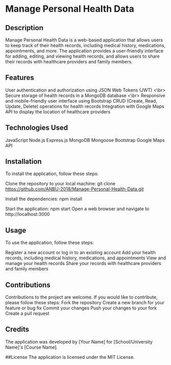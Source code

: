 # Manage Personal Health Data
## Description
Manage Personal Health Data is a web-based application that allows users to keep track of their health records, including medical history, medications, appointments, and more. The application provides a user-friendly interface for adding, editing, and viewing health records, and allows users to share their records with healthcare providers and family members.

## Features
User authentication and authorization using JSON Web Tokens (JWT) <\br>
Secure storage of health records in a MongoDB database <\br>
Responsive and mobile-friendly user interface using Bootstrap
CRUD (Create, Read, Update, Delete) operations for health records
Integration with Google Maps API to display the location of healthcare providers

## Technologies Used
JavaScript
Node.js
Express.js
MongoDB
Mongoose
Bootstrap
Google Maps API

## Installation
To install the application, follow these steps:

  Clone the repository to your local machine:
     git clone https://github.com/ANBU-2018/Manage-Personal-Health-Data.git

  Install the dependencies:
     npm install
     
  Start the application:
      npm start
      Open a web browser and navigate to http://localhost:3000
## Usage
To use the application, follow these steps:

  Register a new account or log in to an existing account
  Add your health records, including medical history, medications, and appointments
  View and manage your health records
  Share your records with healthcare providers and family members
 
## Contributions
  Contributions to the project are welcome. If you would like to contribute, please follow these steps:
    Fork the repository
    Create a new branch for your feature or bug fix
    Commit your changes
    Push your changes to your fork
    Create a pull request
  
## Credits
The application was developed by [Your Name] for [School/University Name]'s [Course Name].

##License
The application is licensed under the MIT License.
